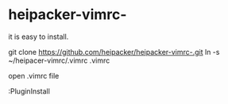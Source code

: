 # heipacker-vimrc-

it is easy to install.

git clone https://github.com/heipacker/heipacker-vimrc-.git
ln -s ~/heipacer-vimrc/.vimrc .vimrc

open .vimrc file

:PluginInstall
